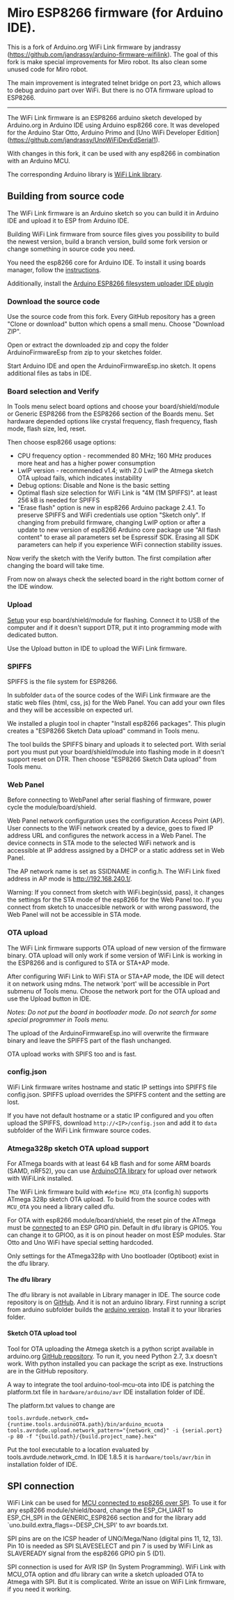 # Miro ESP8266 firmware (for Arduino IDE).

This is a fork of Arduino.org WiFi Link firmware by jandrassy (https://github.com/jandrassy/arduino-firmware-wifilink). The goal of this fork is make special improvements for Miro robot. Its also clean some unused code for Miro robot.

The main improvement is integrated telnet bridge on port 23, which allows to debug arduino part over WiFi. But there is no OTA firmware upload to ESP8266.

-------------------------------------

The WiFi Link firmware is an ESP8266 arduino sketch developed by Arduino.org in Arduino IDE using Arduino esp8266 core. It was developed for the Arduino Star Otto, Arduino Primo and [Uno WiFi Developer Edition] (https://github.com/jandrassy/UnoWiFiDevEdSerial1).

With changes in this fork, it can be used with any esp8266 in combination with an Arduino MCU.

The corresponding Arduino library is [WiFi Link library](https://github.com/jandrassy/arduino-library-wifilink).

## Building from source code

The WiFi Link firmware is an Arduino sketch so you can build it in Arduino IDE and upload it to ESP from Arduino IDE.

Building WiFi Link firmware from source files gives you possibility to build the newest version, build a branch version, build some fork version or change something in source code you need.

You need the esp8266 core for Arduino IDE. To install it using boards manager, follow the [instructions](https://github.com/esp8266/Arduino#installing-with-boards-manager).

Additionally, install the [Arduino ESP8266 filesystem uploader IDE plugin](https://github.com/esp8266/arduino-esp8266fs-plugin#arduino-esp8266-filesystem-uploader-)

### Download the source code

Use the source code from this fork. Every GitHub repository has a green "Clone or download" button which opens a small menu. Choose "Download ZIP".

Open or extract the downloaded zip and copy the folder ArduinoFirmwareEsp from zip to your sketches folder.

Start Arduino IDE and open the ArduinoFirmwareEsp.ino sketch. It opens additional files as tabs in IDE.

### Board selection and Verify

In Tools menu select board options and choose your board/shield/module or Generic ESP8266 from the ESP8266 section of the Boards menu. Set hardware depended options like crystal frequency, flash frequency, flash mode, flash size, led, reset.  

Then choose esp8266 usage options:
- CPU frequency option - recommended 80 MHz; 160 MHz produces more heat and has a higher power consumption
- LwIP version - recommended v1.4; with 2.0 LwIP the Atmega sketch OTA upload fails, which indicates instability  
- Debug options: Disable and None is the basic setting 
- Optimal flash size selection for WiFi Link is "4M (1M SPIFFS)". at least 256 kB is needed for SPIFFS
- "Erase flash" option is new in esp8266 Arduino package 2.4.1. To preserve SPIFFS and WiFi credentials use option "Sketch only". If changing from prebuild firmware, changing LwIP option or after a update to new version of esp8266 Arduino core package use "All flash content" to erase all parameters set be Espressif SDK. Erasing all SDK parameters can help if you experience WiFi connection stability issues.


Now verify the sketch with the Verify button. The first compilation after changing the board will take time.

From now on always check the selected board in the right bottom corner of the IDE window. 


### Upload

[Setup](https://github.com/jandrassy/arduino-firmware-wifilink/wiki/Test-Setup) your esp board/shield/module for flashing. Connect it to USB of the computer and if it doesn't support DTR, put it into programming mode with dedicated button.

Use the Upload button in IDE to upload the WiFi Link firmware.

### SPIFFS
 
SPIFFS is the file system for ESP8266. 
 
In subfolder `data` of the source codes of the WiFi Link firmware are the static web files (html, css, js) for the Web Panel. You can add your own files and they will be accessible on expected url.
 
We installed a plugin tool in chapter "Install esp8266 packages". This plugin creates a "ESP8266 Sketch Data upload" command in Tools menu.
 
The tool builds the SPIFFS binary and uploads it to selected port. With serial port you must put your board/shield/module into flashing mode in it doesn't support reset on DTR. Then choose "ESP8266 Sketch Data upload" from Tools menu.

### Web Panel

Before connecting to WebPanel after serial flashing of firmware, power cycle the module/board/shield. 

Web Panel network configuration uses the configuration Access Point (AP). User connects to the WiFi network created by a device, goes to fixed IP address URL and configures the network access in a Web Panel. The device connects in STA mode to the selected WiFi network and is accessible at IP address assigned by a DHCP or a static address set in Web Panel.

The AP network name is set as SSIDNAME in config.h. The WiFi Link fixed address in AP mode is http://192.168.240.1/.

Warning: If you connect from sketch with WiFi.begin(ssid, pass), it changes the settings for the STA mode of the esp8266 for the Web Panel too. If you connect from sketch to unaccesible network or with wrong password, the Web Panel will not be accessible in STA mode.

### OTA upload 

The WiFi Link firmware supports OTA upload of new version of the firmware binary. OTA upload will only work if some version of WiFi Link is working in the ESP8266 and is configured to STA or STA+AP mode.

After configuring WiFi Link to WiFi STA or STA+AP mode, the IDE will detect it on network using mdns. The network 'port' will be accessible in Port submenu of Tools menu. Choose the network port for the OTA upload and use the Upload button in IDE.

*Notes: Do not put the board in bootloader mode. Do not search for some special programmer in Tools menu.*

The upload of the ArduinoFirmwareEsp.ino will overwrite the firmware binary and leave the SPIFFS part of the flash unchanged.

OTA upload works with SPIFS too and is fast.

### config.json

WiFi Link firmware writes hostname and static IP settings into SPIFFS file config.json. SPIFFS upload overrides the SPIFFS content and the setting are lost. 

If you have not default hostname or a static IP configured and you often upload the SPIFFS, download `http://<IP>/config.json` and add it to `data` subfolder of the WiFi Link firmware source codes. 

### Atmega328p sketch OTA upload support

For ATmega boards with at least 64 kB flash and for some ARM boards (SAMD, nRF52), you can use [ArduinoOTA library](https://github.com/jandrassy/ArduinoOTA) for upload over network with WiFiLink installed.

The WiFi Link firmware build with `#define MCU_OTA` (config.h) supports ATmega 328p sketch OTA upload. To build from the source codes with `MCU_OTA` you need a library called dfu.

For OTA with esp8266 module/board/shield, the reset pin of the ATmega must be [connected](https://github.com/jandrassy/arduino-firmware-wifilink/wiki/Test-Setup) to an ESP GPIO pin. Default in dfu library is GPIO5. You can change it to GPIO0, as it is on pinout header on most ESP modules. Star Otto and Uno WiFi have special setting hardcoded.

Only settings for the ATmega328p with Uno bootloader (Optiboot) exist in the dfu library. 

#### The dfu library

The dfu library is not available in Library manager in IDE. The source code repository is on [GitHub](https://github.com/ciminaghi/libdfu/tree/arduino-debug). And it is not an arduino library. First running a script from arduino subfolder builds the [arduino version](https://github.com/jandrassy/arduino-firmware-wifilink/wiki/lib/dfu.zip). Install it to your libraries folder.

#### Sketch OTA upload tool

Tool for OTA uploading the Atmega sketch is a python script available in arduino.org [GitHub repository](https://github.com/arduino-org/arduino-tool-mcu-ota). To run it, you need Python 2.7, 3.x doesn't work. With python installed you can package the script as exe. Instructions are in the GitHub repository.

A way to integrate the tool arduino-tool-mcu-ota into IDE is patching the platform.txt file in `hardware/arduino/avr` IDE installation folder of IDE.

The platform.txt values to change are 
```
tools.avrdude.network_cmd={runtime.tools.arduinoOTA.path}/bin/arduino_mcuota
tools.avrdude.upload.network_pattern="{network_cmd}" -i {serial.port} -p 80 -f "{build.path}/{build.project_name}.hex"
```

Put the tool executable to a location evaluated by tools.avrdude.network_cmd. In IDE 1.8.5 it is `hardware/tools/avr/bin` in installation folder of IDE.

## SPI connection

WiFi Link can be used for [MCU connected to esp8266 over SPI](https://github.com/jandrassy/arduino-firmware-wifilink/wiki/images/uno-wemos-spi_bb.png). To use it for any esp8266 module/shield/board, change the ESP_CH_UART to ESP_CH_SPI in the GENERIC_ESP8266 section and for the library add `uno.build.extra_flags=-DESP_CH_SPI' to avr boards.txt. 

SPI pins are on the ICSP header of UNO/Mega/Nano (digital pins 11, 12, 13). Pin 10 is needed as SPI SLAVESELECT and pin 7 is used by WiFi Link as SLAVEREADY signal from the esp8266 GPIO pin 5 (D1). 

SPI connection is used for AVR ISP (In System Programming). WiFi Link with MCU_OTA option and dfu library can write a sketch uploaded OTA to Atmega with SPI. But it is complicated. Write an issue on WiFi Link firmware, if you need it working.

